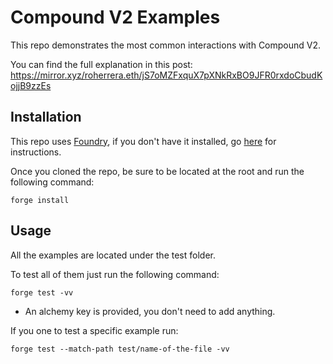 # Compound V2 Examples


This repo demonstrates the most common interactions with Compound V2.

You can find the full explanation in this post: 
https://mirror.xyz/roherrera.eth/jS7oMZFxquX7pXNkRxBO9JFR0rxdoCbudKojjB9zzEs



## Installation

This repo uses [Foundry](https://github.com/foundry-rs/foundry), if you don't have it installed, go [here](https://book.getfoundry.sh/getting-started/installation) for instructions. 

Once you cloned the repo, be sure to be located at the root and run the following command:

```
forge install 
```

## Usage 

All the examples are located under the test folder. 

To test all of them just run the following command: 

```
forge test -vv
```
* An alchemy key is provided, you don't need to add anything. 

If you one to test a specific example run: 
```
forge test --match-path test/name-of-the-file -vv
```

